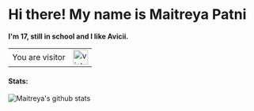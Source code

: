 # Hi there! My name is Maitreya Patni
**I'm 17, still in school and I like Avicii.**

<table>
  <tr>
    <td>You are visitor</td>
    <td><img src="https://profile-counter.glitch.me/Maitreya29/count.svg" alt="vistor count" height="30" /></td>
  </tr>
</table>
 
 #### Stats:
 ![Maitreya's github stats](https://github-readme-stats.vercel.app/api?username=Maitreya29&show_icons=true&theme=dark)
